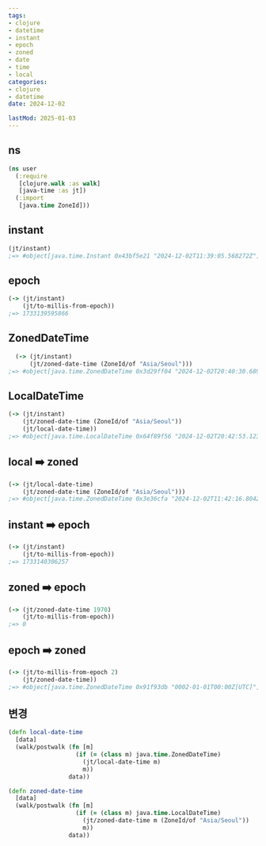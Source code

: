 ```yaml
---
tags:
- clojure
- datetime
- instant
- epoch
- zoned
- date
- time
- local
categories:
- clojure
- datetime
date: 2024-12-02

lastMod: 2025-01-03
---
```









## ns

```clojure
(ns user	
  (:require
   [clojure.walk :as walk]
   [java-time :as jt])
  (:import
   [java.time ZoneId]))
```



## instant

```clojure
(jt/instant)
;=> #object[java.time.Instant 0x43bf5e21 "2024-12-02T11:39:05.568272Z"]
```

## epoch

```clojure
(-> (jt/instant)
    (jt/to-millis-from-epoch))
;=> 1733139595866
```

## ZonedDateTime

```clojure
  (-> (jt/instant)
      (jt/zoned-date-time (ZoneId/of "Asia/Seoul")))
;=> #object[java.time.ZonedDateTime 0x3d29ff04 "2024-12-02T20:40:30.689936+09:00[Asia/Seoul]"]
```

## LocalDateTime

```clojure
(-> (jt/instant)
    (jt/zoned-date-time (ZoneId/of "Asia/Seoul"))
    (jt/local-date-time))
;=> #object[java.time.LocalDateTime 0x64f89f56 "2024-12-02T20:42:53.123852"]
```



## local ➡️ zoned

```clojure
(-> (jt/local-date-time)
    (jt/zoned-date-time (ZoneId/of "Asia/Seoul")))
;=> #object[java.time.ZonedDateTime 0x3e36cfa "2024-12-02T11:42:16.804282+09:00[Asia/Seoul]"]
```



## instant ➡️ epoch

```clojure
(-> (jt/instant)
    (jt/to-millis-from-epoch))
;=> 1733140306257
```



## zoned ➡️ epoch

```clojure
(-> (jt/zoned-date-time 1970)
    (jt/to-millis-from-epoch))
;=> 0
```



## epoch ➡️ zoned

```clojure
(-> (jt/to-millis-from-epoch 2)
    (jt/zoned-date-time))
;=> #object[java.time.ZonedDateTime 0x91f93db "0002-01-01T00:00Z[UTC]"]
```





## 변경

```clojure
(defn local-date-time
  [data]
  (walk/postwalk (fn [m]
                   (if (= (class m) java.time.ZonedDateTime)
                     (jt/local-date-time m)
                     m))
                 data))

(defn zoned-date-time
  [data]
  (walk/postwalk (fn [m]
                   (if (= (class m) java.time.LocalDateTime)
                     (jt/zoned-date-time m (ZoneId/of "Asia/Seoul"))
                     m))
                 data))

```




